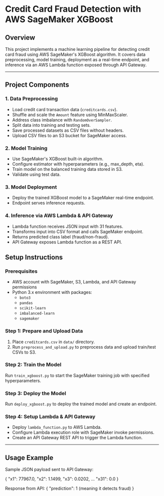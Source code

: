 # Credit Card Fraud Detection with AWS SageMaker XGBoost

## Overview

This project implements a machine learning pipeline for detecting credit card fraud using AWS SageMaker's XGBoost algorithm. It covers data preprocessing, model training, deployment as a real-time endpoint, and inference via an AWS Lambda function exposed through API Gateway.

---

## Project Components

### 1. Data Preprocessing

- Load credit card transaction data (`creditcards.csv`).
- Shuffle and scale the `Amount` feature using MinMaxScaler.
- Address class imbalance with `RandomOverSampler`.
- Split data into training and testing sets.
- Save processed datasets as CSV files without headers.
- Upload CSV files to an S3 bucket for SageMaker access.

### 2. Model Training

- Use SageMaker's XGBoost built-in algorithm.
- Configure estimator with hyperparameters (e.g., max_depth, eta).
- Train model on the balanced training data stored in S3.
- Validate using test data.

### 3. Model Deployment

- Deploy the trained XGBoost model to a SageMaker real-time endpoint.
- Endpoint serves inference requests.

### 4. Inference via AWS Lambda & API Gateway

- Lambda function receives JSON input with 31 features.
- Transforms input into CSV format and calls SageMaker endpoint.
- Returns predicted class label (fraud/non-fraud).
- API Gateway exposes Lambda function as a REST API.
## Setup Instructions

### Prerequisites

- AWS account with SageMaker, S3, Lambda, and API Gateway permissions
- Python 3.x environment with packages:
  - `boto3`
  - `pandas`
  - `scikit-learn`
  - `imbalanced-learn`
  - `sagemaker`

### Step 1: Prepare and Upload Data

1. Place `creditcards.csv` in `data/` directory.
2. Run `preprocess_and_upload.py` to preprocess data and upload train/test CSVs to S3.

### Step 2: Train the Model

Run `train_xgboost.py` to start the SageMaker training job with specified hyperparameters.

### Step 3: Deploy the Model

Run `deploy_xgboost.py` to deploy the trained model and create an endpoint.

### Step 4: Setup Lambda & API Gateway

- Deploy `lambda_function.py` to AWS Lambda.
- Configure Lambda execution role with SageMaker invoke permissions.
- Create an API Gateway REST API to trigger the Lambda function.

---

## Usage Example

Sample JSON payload sent to API Gateway:

{
  "x1": 77967.0,
  "x2": 1.1499,
  "x3": 0.0202,
  ...
  "x31": 0.0
}

Response from API:
{
  "prediction": 1 (meaning it detects fraud)
}
